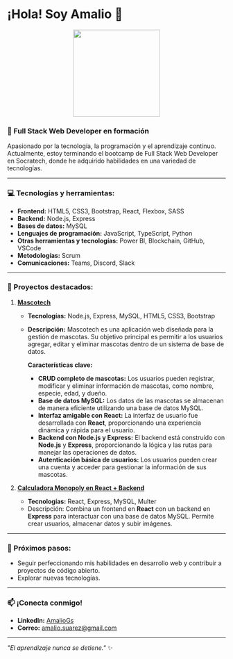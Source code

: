 # ¡Hola! Soy Amalio 👋  

<div align="center">
  <img src="https://media.giphy.com/media/bGgsc5mWoryfgKBx1u/giphy.gif" width="200"/>
</div>


### 🚀 Full Stack Web Developer en formación  
Apasionado por la tecnología, la programación y el aprendizaje continuo. Actualmente, estoy terminando el bootcamp de Full Stack Web Developer en Socratech, donde he adquirido habilidades en una variedad de tecnologías.  

---

### 💻 Tecnologías y herramientas:  
- **Frontend:** HTML5, CSS3, Bootstrap, React, Flexbox, SASS  
- **Backend:** Node.js, Express  
- **Bases de datos:** MySQL  
- **Lenguajes de programación:** JavaScript, TypeScript, Python  
- **Otras herramientas y tecnologías:** Power BI, Blockchain, GitHub, VSCode  
- **Metodologías:** Scrum  
- **Comunicaciones:** Teams, Discord, Slack  

---

### 🌟 Proyectos destacados:  

1. **[Mascotech](https://github.com/tuusuario/mascotex)**  
    - **Tecnologías:** Node.js, Express, MySQL, HTML5, CSS3, Bootstrap  
   - **Descripción:** Mascotech es una aplicación web diseñada para la gestión de mascotas. Su objetivo principal es permitir a los usuarios agregar, editar y eliminar mascotas dentro de un sistema de base de datos.  
   
     **Características clave:**  
     - **CRUD completo de mascotas:** Los usuarios pueden registrar, modificar y eliminar información de mascotas, como nombre, especie, edad, y dueño.  
     - **Base de datos MySQL:** Los datos de las mascotas se almacenan de manera eficiente utilizando una base de datos MySQL.  
     - **Interfaz amigable con React:** La interfaz de usuario fue desarrollada con **React**, proporcionando una experiencia dinámica y rápida para el usuario.  
     - **Backend con Node.js y Express:** El backend está construido con **Node.js** y **Express**, proporcionando la lógica y las rutas para manejar las operaciones de datos.  
     - **Autenticación básica de usuarios:** Los usuarios pueden crear una cuenta y acceder para gestionar la información de sus mascotas.    

2. **[Calculadora Monopoly en React + Backend](https://github.com/AmalioGs/Calculadora)**  
   - **Tecnologías:** React, Express, MySQL, Multer  
   - Descripción: Combina un frontend en **React** con un backend en **Express** para interactuar con una base de datos MySQL. Permite crear usuarios, almacenar datos y subir imágenes.



---

### 🎯 Próximos pasos:  
- Seguir perfeccionando mis habilidades en desarrollo web y contribuir a proyectos de código abierto.  
- Explorar nuevas tecnologías.  

---

### 📫 ¡Conecta conmigo!  
- **LinkedIn:** [AmalioGs](https://linkedin.com/in/amaliogs)  
- **Correo:** [amalio.suarez@gmail.com](amalio.suarez@gmail.com)  

---

*"El aprendizaje nunca se detiene."* ✨  
